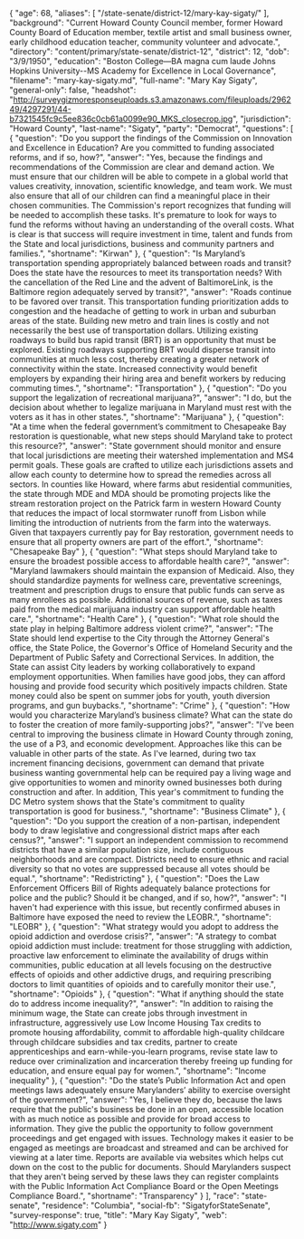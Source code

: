 {
  "age": 68,
  "aliases": [
    "/state-senate/district-12/mary-kay-sigaty/"
  ],
  "background": "Current Howard County Council member, former Howard County Board of Education member, textile artist and small business owner, early childhood education teacher, community volunteer and advocate.",
  "directory": "content/primary/state-senate/district-12",
  "district": 12,
  "dob": "3/9/1950",
  "education": "Boston College—BA magna cum laude  Johns Hopkins University--MS Academy for Excellence in Local Governance",
  "filename": "mary-kay-sigaty.md",
  "full-name": "Mary Kay Sigaty",
  "general-only": false,
  "headshot": "http://surveygizmoresponseuploads.s3.amazonaws.com/fileuploads/296249/4297291/44-b7321545fc9c5ee836c0cb61a0099e90_MKS_closecrop.jpg",
  "jurisdiction": "Howard County",
  "last-name": "Sigaty",
  "party": "Democrat",
  "questions": [
    {
      "question": "Do you support the findings of the Commission on Innovation and Excellence in Education? Are you committed to funding associated reforms, and if so, how?",
      "answer": "Yes, because the findings and recommendations of the Commission are clear and demand action. We must ensure that our children will be able to compete in a global world that values creativity, innovation, scientific knowledge, and team work. We must also ensure that all of our children can find a meaningful place in their chosen communities. The Commission's report recognizes that funding will be needed to accomplish these tasks. It's premature to look for ways to fund the reforms without having an understanding of the overall costs. What is clear is that success will require investment in time, talent and funds from the State and local jurisdictions, business and community partners and families.",
      "shortname": "Kirwan"
    },
    {
      "question": "Is Maryland’s transportation spending appropriately balanced between roads and transit? Does the state have the resources to meet its transportation needs? With the cancellation of the Red Line and the advent of BaltimoreLink, is the Baltimore region adequately served by transit?",
      "answer": "Roads continue to be favored over transit. This transportation funding prioritization adds to congestion and the headache of getting to work in urban and suburban areas of the state.  Building new metro and train lines is costly and not necessarily the best use of transportation dollars. Utilizing existing roadways to build bus rapid transit (BRT) is an opportunity that must be explored.  Existing roadways supporting BRT would disperse transit into communities at much less cost, thereby creating a greater network of connectivity within the state. Increased connectivity would benefit employers by expanding their hiring area and benefit workers by reducing commuting times.",
      "shortname": "Transportation"
    },
    {
      "question": "Do you support the legalization of recreational marijuana?",
      "answer": "I do, but the decision about whether to legalize marijuana in Maryland must rest with the voters as it has in other states.",
      "shortname": "Marijuana"
    },
    {
      "question": "At a time when the federal government’s commitment to Chesapeake Bay restoration is questionable, what new steps should Maryland take to protect this resource?",
      "answer": "State government should monitor and ensure that local jurisdictions are meeting their watershed implementation and MS4 permit goals. These goals are crafted to utilize each jurisdictions assets and allow each county to determine how to spread the remedies across all sectors. In counties like Howard, where farms abut residential communities, the state through MDE and MDA should be promoting projects like the stream restoration project on the Patrick farm in western Howard County that reduces the impact of local stormwater runoff from Lisbon while limiting the introduction of nutrients from the farm into the waterways. Given that taxpayers currently pay for Bay restoration, government needs to ensure that all property owners are part of the effort.",
      "shortname": "Chesapeake Bay"
    },
    {
      "question": "What steps should Maryland take to ensure the broadest possible access to affordable health care?",
      "answer": "Maryland lawmakers should maintain the expansion of Medicaid.  Also, they should standardize payments for wellness care, preventative screenings, treatment and prescription drugs to ensure that public funds can serve as many enrollees as possible.  Additional sources of revenue, such as taxes paid from the medical marijuana industry can support affordable health care.",
      "shortname": "Health Care"
    },
    {
      "question": "What role should the state play in helping Baltimore address violent crime?",
      "answer": "The State should lend expertise to the City through the Attorney General's office, the State Police, the Governor's Office of Homeland Security and the Department of Public Safety and Correctional Services. In addition, the State can assist City leaders by working collaboratively to expand employment opportunities.  When families have good jobs, they can afford housing and provide food security which positively impacts children. State money could also be spent on summer jobs for youth, youth diversion programs, and gun buybacks.",
      "shortname": "Crime"
    },
    {
      "question": "How would you characterize Maryland’s business climate? What can the state do to foster the creation of more family-supporting jobs?",
      "answer": "I've been central to improving the business climate in Howard County through zoning, the use of a P3, and economic development. Approaches like this can be valuable in other parts of the state. As I've learned, during two tax increment financing decisions, government can demand that private business wanting governmental help can be required pay a living wage and give opportunities to women and minority owned businesses both during construction and after. In addition, This year's commitment to funding the DC Metro system shows that the State's commitment to quality transportation is good for business.",
      "shortname": "Business Climate"
    },
    {
      "question": "Do you support the creation of a non-partisan, independent body to draw legislative and congressional district maps after each census?",
      "answer": "I support an independent commission to recommend districts that have a similar population size, include contiguous neighborhoods and are compact.  Districts need to ensure ethnic and racial diversity so that no votes are suppressed because all votes should be equal.",
      "shortname": "Redistricting"
    },
    {
      "question": "Does the Law Enforcement Officers Bill of Rights adequately balance protections for police and the public? Should it be changed, and if so, how?",
      "answer": "I haven't had experience with this issue, but recently confirmed abuses in Baltimore have exposed the need to review the LEOBR.",
      "shortname": "LEOBR"
    },
    {
      "question": "What strategy would you adopt to address the opioid addiction and overdose crisis?",
      "answer": "A strategy to combat opioid addiction must include: treatment for those struggling with addiction, proactive law enforcement to eliminate the availability of drugs within communities, public education at all levels focusing on the destructive effects of opioids and other addictive drugs, and requiring prescribing doctors to limit quantities of opioids and to carefully monitor their use.",
      "shortname": "Opioids"
    },
    {
      "question": "What if anything should the state do to address income inequality?",
      "answer": "In addition to raising the minimum wage, the State can create jobs through investment in infrastructure, aggressively use Low Income Housing Tax credits to promote housing affordability,  commit to affordable high-quality childcare through childcare subsidies and tax credits, partner to create apprenticeships and earn-while-you-learn programs, revise state law to reduce over criminalization and incarceration thereby freeing up funding for education, and ensure equal pay for women.",
      "shortname": "Income inequality"
    },
    {
      "question": "Do the state’s Public Information Act and open meetings laws adequately ensure Marylanders’ ability to exercise oversight of the government?",
      "answer": "Yes, I believe they do, because the laws require that the public's business be done in an open, accessible location with as much notice as possible and provide for broad access to information. They give the public the opportunity to follow government proceedings and get engaged with issues. Technology makes it easier to be engaged as meetings are broadcast and streamed and can be archived for viewing at a later time. Reports are available via websites which helps cut down on the cost to the public for documents. Should Marylanders suspect that they aren't being served by these laws they can register complaints with the Public Information Act Compliance Board or the Open Meetings Compliance Board.",
      "shortname": "Transparency"
    }
  ],
  "race": "state-senate",
  "residence": "Columbia",
  "social-fb": "SigatyforStateSenate",
  "survey-response": true,
  "title": "Mary Kay Sigaty",
  "web": "http://www.sigaty.com"
}
